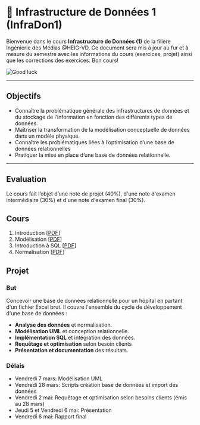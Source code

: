 # 📘 Infrastructure de Données 1 (InfraDon1)

Bienvenue dans le cours **Infrastructure de Données (1)** de la filière Ingénierie des Médias @HEIG-VD.
Ce document sera mis à jour au fur et à mesure du semestre avec les informations du cours (exercices, projet) ainsi que les corrections des exercices. Bon cours!

![Good luck](https://media.giphy.com/media/j1Xyt3DHfJcmk/giphy.gif)

---

## Objectifs

-   Connaître la problématique générale des infrastructures de données et du stockage de l’information en fonction des différents types de données.
-   Maîtriser la transformation de la modélisation conceptuelle de données dans un modèle physique.
-   Connaître les problématiques liées à l’optimisation d’une base de données relationnelles
-   Pratiquer la mise en place d’une base de données relationnelle.

---

## Evaluation

Le cours fait l’objet d’une note de projet (40%), d'une note d'examen intermédiaire (30%) et d'une note d'examen final (30%).

## Cours

1. Introduction [[PDF](https://github.com/MediaComem/comem-infradon-1/blob/main/cours/01-introduction.pdf)]
2. Modélisation [[PDF](https://github.com/MediaComem/comem-infradon-1/blob/main/cours/02-modelisation.pdf)]
3. Introduction à SQL [[PDF](https://github.com/MediaComem/comem-infradon-1/blob/main/cours/03-introduction-sql.pdf)]
4. Normalisation [[PDF](https://github.com/MediaComem/comem-infradon-1/blob/main/cours/04-normalisation.pdf)]

## Projet

### But

Concevoir une base de données relationnelle pour un hôpital en partant d'un fichier Excel brut. Il couvre l'ensemble du cycle de développement d'une base de données :

-   **Analyse des données** et normalisation.
-   **Modélisation UML** et conception relationnelle.
-   **Implémentation SQL** et intégration des données.
-   **Requêtage et optimisation** selon besoin clients
-   **Présentation et documentation** des résultats.

### Délais

-   Vendredi 7 mars: Modélisation UML
-   Vendredi 28 mars: Scripts création base de données et import des données
-   Vendredi 2 mai: Requêtage et optimisation selon besoins clients (émis au 28 mars)
-   Jeudi 5 et Vendredi 6 mai: Présentation
-   Vendredi 6 mai: Rapport final
